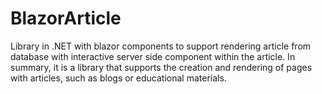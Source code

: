 # BlazorArticle

Library in .NET with blazor components to support rendering article from database with interactive server side component within the article. In summary, it is a library that supports the creation and rendering of pages with articles, such as blogs or educational materials.